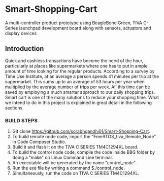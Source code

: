 # Smart-Shopping-Cart
A multi-controller product prototype using BeagleBone Green, TIVA C-Series launchpad development board along with sensors, actuators and display devices

## Introduction
Quick and cashless transactions have become the need of the hour, particularly at places like supermarkets where one has to put in ample amount of time looking for the regular products. According to a survey by Time Use Institute, at an average a person spends 41 minutes per trip at the supermarket. This sums up to an average of 53 hours per year when multiplied by the average number of trips per week. All this time can be saved by employing a much smarter approach to our daily shopping trips. Smart cart is one of the many solutions to reduce your shopping time. What we intend to do in this project is explained in great detail in the following sections.

### BUILD STEPS
1) Git clone https://github.com/sorabhgandhi01/Smart-Shopping-Cart. 
2) To build remote node code, import the "FreeRTOS_tiva_Remote_Node" in Code Composer Studio.
3) Build it and flash it on the TIVA C SERIES TM4C1294XL board.
4) To build the control node code, compile the code inside BBG folder by doing a "make" on Linux Command Line terminal.
5) An executable will be generated by the name "control_node".
6) Run the exe file by writing a command $./control_node.
7) Simultaneously, run the code on TIVA C SERIES TM4C1294XL.
